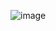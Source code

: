 
![image](https://user-images.githubusercontent.com/79744088/204115638-01e099f6-4f53-4610-a5c0-6dca0b2c4f4f.png)
